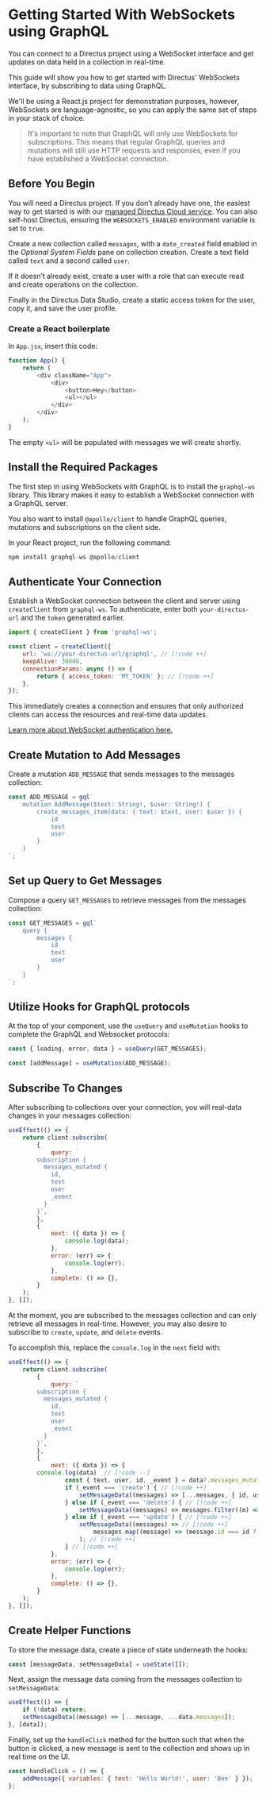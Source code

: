 # Getting Started With WebSockets using GraphQL

You can connect to a Directus project using a WebSocket interface and get updates on data held in a collection in
real-time.

This guide will show you how to get started with Directus' WebSockets interface, by subscribing to data using GraphQL.

We'll be using a React.js project for demonstration purposes, however, WebSockets are language-agnostic, so you can
apply the same set of steps in your stack of choice.

> It's important to note that GraphQL will only use WebSockets for subscriptions. This means that regular GraphQL
> queries and mutations will still use HTTP requests and responses, even if you have established a WebSocket connection.

## Before You Begin

You will need a Directus project. If you don’t already have one, the easiest way to get started is with our
[managed Directus Cloud service](https://directus.cloud). You can also self-host Directus, ensuring the
`WEBSOCKETS_ENABLED` environment variable is set to `true`.

Create a new collection called `messages`, with a `date_created` field enabled in the _Optional System Fields_ pane on
collection creation. Create a text field called `text` and a second called `user`.

If it doesn’t already exist, create a user with a role that can execute read and create operations on the collection.

Finally in the Directus Data Studio, create a static access token for the user, copy it, and save the user profile.

### Create a React boilerplate

In `App.jsx`, insert this code:

```js
function App() {
	return (
		<div className="App">
			<div>
				<button>Hey</button>
				<ul></ul>
			</div>
		</div>
	);
}
```

The empty `<ul>` will be populated with messages we will create shortly.

## Install the Required Packages

The first step in using WebSockets with GraphQL is to install the `graphql-ws` library. This library makes it easy to
establish a WebSocket connection with a GraphQL server.

You also want to install `@apollo/client` to handle GraphQL queries, mutations and subscriptions on the client side.

In your React project, run the following command:

```js
npm install graphql-ws @apollo/client
```

## Authenticate Your Connection

Establish a WebSocket connection between the client and server using `createClient` from `graphql-ws`. To authenticate,
enter both `your-directus-url` and the `token` generated earlier.

```js
import { createClient } from 'graphql-ws';

const client = createClient({
	url: 'ws://your-directus-url/graphql', // [!code ++]
	keepAlive: 30000,
	connectionParams: async () => {
		return { access_token: 'MY_TOKEN' }; // [!code ++]
	},
});
```

This immediately creates a connection and ensures that only authorized clients can access the resources and real-time
data updates.

[Learn more about WebSocket authentication here.](/guides/real-time/authentication)

## Create Mutation to Add Messages

Create a mutation `ADD_MESSAGE` that sends messages to the messages collection:

```js
const ADD_MESSAGE = gql`
	mutation AddMessage($text: String!, $user: String!) {
		create_messages_item(data: { text: $text, user: $user }) {
			id
			text
			user
		}
	}
`;
```

## Set up Query to Get Messages

Compose a query `GET_MESSAGES` to retrieve messages from the messages collection:

```js
const GET_MESSAGES = gql`
	query {
		messages {
			id
			text
			user
		}
	}
`;
```

## Utilize Hooks for GraphQL protocols

At the top of your component, use the `useQuery` and `useMutation` hooks to complete the GraphQL and Websocket
protocols:

```js
const { loading, error, data } = useQuery(GET_MESSAGES);

const [addMessage] = useMutation(ADD_MESSAGE);
```

## Subscribe To Changes

After subscribing to collections over your connection, you will real-data changes in your messages collection:

```js
useEffect(() => {
	return client.subscribe(
		{
			query: `
        subscription {
          messages_mutated {
            id,
            text
            user
            _event
          }
        }`,
		},
		{
			next: ({ data }) => {
				console.log(data);
			},
			error: (err) => {
				console.log(err);
			},
			complete: () => {},
		}
	);
}, []);
```

At the moment, you are subscribed to the messages collection and can only retrieve all messages in real-time. However,
you may also desire to subscribe to `create`, `update`, and `delete` events.

To accomplish this, replace the `console.log` in the `next` field with:

```js
useEffect(() => {
	return client.subscribe(
		{
			query: `
        subscription {
          messages_mutated {
            id,
            text
            user
            _event
          }
        }`,
		},
		{
			next: ({ data }) => {
        console.log(data)  // [!code --]
				const { text, user, id, _event } = data?.messages_mutated || {};  // [!code ++]
				if (_event === 'create') { // [!code ++]
					setMessageData((messages) => [...messages, { id, user, text }]); // [!code ++]
				} else if (_event === 'delete') { // [!code ++]
					setMessageData((messages) => messages.filter((m) => m.id !== id)); // [!code ++]
				} else if (_event === 'update') { // [!code ++]
					setMessageData((messages) => // [!code ++]
						messages.map((message) => (message.id === id ? { ...message, text, user } :  // [!code ++]message))
					); // [!code ++]
				} // [!code ++]
			},
			error: (err) => {
				console.log(err);
			},
			complete: () => {},
		}
	);
}, []);
```

## Create Helper Functions

To store the message data, create a piece of state underneath the hooks:

```js
const [messageData, setMessageData] = useState([]);
```

Next, assign the message data coming from the messages collection to `setMessageData`:

```jsx
useEffect(() => {
	if (!data) return;
	setMessageData((message) => [...message, ...data.messages]);
}, [data]);
```

Finally, set up the `handleClick` method for the button such that when the button is clicked, a new message is sent to
the collection and shows up in real time on the UI.

```js
const handleClick = () => {
	addMessage({ variables: { text: 'Hello World!', user: 'Ben' } });
};
```

